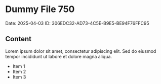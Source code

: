# Dummy File 750

Date: 2025-04-03
ID: 306EDC32-AD73-4C5E-B9E5-BE94F76FFC95

## Content

Lorem ipsum dolor sit amet, consectetur adipiscing elit.
Sed do eiusmod tempor incididunt ut labore et dolore magna aliqua.

* Item 1
* Item 2
* Item 3

